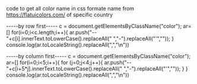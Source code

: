 code to get all color name in css formate name from https://flatuicolors.com/ of specific country

-----by row first-----
c = document.getElementsByClassName("color");
ar=[]
for(i=0;i<c.length;i++){
    ar.push("--"+c[i].innerText.toLowerCase().replaceAll(" ","-").replaceAll("'",""));
}
console.log(ar.toLocaleString().replaceAll(",","\n"))

-----by column first-----
c = document.getElementsByClassName("color");
ar=[]
for(i=0;i<5;i++){
    for (j=0;j<4;j++){
        ar.push("--"+c[i+5*j].innerText.toLowerCase().replaceAll(" ","-").replaceAll("'",""));
    }
}
console.log(ar.toLocaleString().replaceAll(",","\n"))
